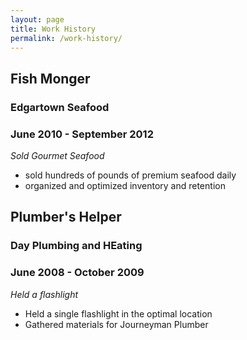 ```yaml
---
layout: page
title: Work History
permalink: /work-history/
---
```


## Fish Monger

### Edgartown Seafood

### June 2010 - September 2012

_Sold Gourmet Seafood_
* sold hundreds of pounds of premium seafood daily
* organized and optimized inventory and retention


## Plumber's Helper

### Day Plumbing and HEating

### June 2008 - October 2009


_Held a flashlight_
* Held a single flashlight in the optimal location
* Gathered materials for Journeyman Plumber
